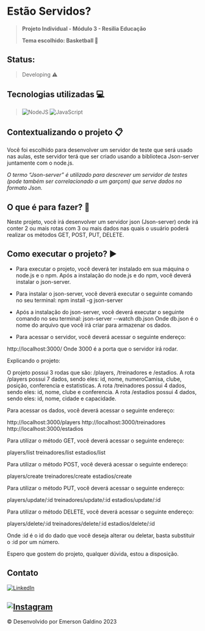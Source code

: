 # Estão Servidos?

> #### Projeto Individual - Módulo 3 - Resilia Educação <p> Tema escolhido: Basketball :basketball:</p>

## Status: 
> Developing ⚠️

## Tecnologias utilizadas :computer:

> ![NodeJS](https://img.shields.io/badge/node.js-6DA55F?style=for-the-badge&logo=node.js&logoColor=white)
> ![JavaScript](https://img.shields.io/badge/javascript-%23323330.svg?style=for-the-badge&logo=javascript&logoColor=%23F7DF1E)


## Contextualizando o projeto :clipboard:

<p>Você foi escolhido para desenvolver um servidor de teste
que será usado nas aulas, este servidor terá que ser criado
usando a biblioteca Json-server juntamente com o node.js.</p>

<i>O termo “Json-server” é utilizado para descrever um servidor de testes (pode
também ser correlacionado a um garçom) que serve dados no formato Json.</i>

## O que é para fazer? :pencil:

<p>Neste projeto, você irá desenvolver um servidor json
(Json-server) onde irá conter 2 ou mais rotas com 3 ou mais dados nas quais
o usuário poderá realizar os métodos GET, POST, PUT,
DELETE.</p>

## Como executar o projeto? :arrow_forward:

* Para executar o projeto, você deverá ter instalado em sua máquina o node.js e o npm.
Após a instalação do node.js e do npm, você deverá instalar o json-server.

* Para instalar o json-server, você deverá executar o seguinte comando no seu terminal:
npm install -g json-server

* Após a instalação do json-server, você deverá executar o seguinte comando no seu terminal:
json-server --watch db.json
Onde db.json é o nome do arquivo que você irá criar para armazenar os dados.

* <p>Para acessar o servidor, você deverá acessar o seguinte endereço:
http://localhost:3000/
Onde 3000 é a porta que o servidor irá rodar.</p>

Explicando o projeto:

O projeto possui 3 rodas que são: /players, /treinadores e /estadios.
A rota /players possui 7 dados, sendo eles: id, nome, numeroCamisa, clube, posição, conferencia e estatisticas.
A rota /treinadores possui 4 dados, sendo eles: id, nome, clube e conferencia.
A rota /estadios possui 4 dados, sendo eles: id, nome, cidade e capacidade.

Para acessar os dados, você deverá acessar o seguinte endereço:

http://localhost:3000/players
http://localhost:3000/treinadores
http://localhost:3000/estadios

Para utilizar o método GET, você deverá acessar o seguinte endereço:

players/list
treinadores/list
estadios/list

Para utilizar o método POST, você deverá acessar o seguinte endereço:

players/create
treinadores/create
estadios/create

Para utilizar o método PUT, você deverá acessar o seguinte endereço:

players/update/:id
treinadores/update/:id
estadios/update/:id

Para utilizar o método DELETE, você deverá acessar o seguinte endereço:

players/delete/:id
treinadores/delete/:id
estadios/delete/:id

Onde :id é o id do dado que você deseja alterar ou deletar, basta substituir o :id por um número.

Espero que gostem do projeto, qualquer dúvida, estou a disposição.
## Contato
<a href="https://www.linkedin.com/in/emerson-pg/" target="_blank">![LinkedIn](https://img.shields.io/badge/linkedin-%230077B5.svg?style=for-the-badge&logo=linkedin&logoColor=white)</a> 

## <a href="https://www.instagram.com/yosoygaldino/" target="_blank">![Instagram](https://img.shields.io/badge/Instagram-%23E4405F.svg?style=for-the-badge&logo=Instagram&logoColor=white)</a> 

:copyright: Desenvolvido por Emerson Galdino 2023
